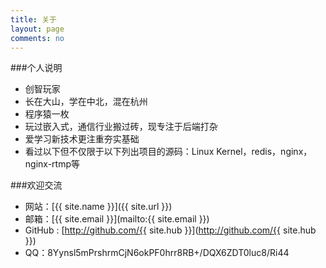 ```yaml
---
title: 关于
layout: page
comments: no
---
```


###个人说明

* 创智玩家
* 长在大山，学在中北，混在杭州
* 程序猿一枚
* 玩过嵌入式，通信行业搬过砖，现专注于后端打杂
* 爱学习新技术更注重夯实基础
* 看过以下但不仅限于以下列出项目的源码：Linux Kernel，redis，nginx， nginx-rtmp等



###欢迎交流


* 网站：[{{ site.name }}]({{ site.url }})
* 邮箱：[{{ site.email }}](mailto:{{ site.email }})
* GitHub : [http://github.com/{{ site.hub }}](http://github.com/{{ site.hub }})
* QQ：8Yynsl5mPrshrmCjN6okPF0hrr8RB+/DQX6ZDT0luc8/Ri44




